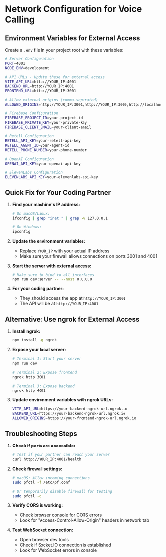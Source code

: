 # Network Configuration for Voice Calling

## Environment Variables for External Access

Create a `.env` file in your project root with these variables:

```bash
# Server Configuration
PORT=4001
NODE_ENV=development

# API URLs - Update these for external access
VITE_API_URL=http://YOUR_IP:4001
BACKEND_URL=http://YOUR_IP:4001
FRONTEND_URL=http://YOUR_IP:3001

# Allow external origins (comma-separated)
ALLOWED_ORIGINS=http://YOUR_IP:3001,http://YOUR_IP:3000,http://localhost:3001

# Firebase Configuration
FIREBASE_PROJECT_ID=your-project-id
FIREBASE_PRIVATE_KEY=your-private-key
FIREBASE_CLIENT_EMAIL=your-client-email

# Retell Configuration
RETELL_API_KEY=your-retell-api-key
RETELL_AGENT_ID=your-agent-id
RETELL_PHONE_NUMBER=your-phone-number

# OpenAI Configuration
OPENAI_API_KEY=your-openai-api-key

# ElevenLabs Configuration
ELEVENLABS_API_KEY=your-elevenlabs-api-key
```

## Quick Fix for Your Coding Partner

1. **Find your machine's IP address:**
   ```bash
   # On macOS/Linux:
   ifconfig | grep "inet " | grep -v 127.0.0.1
   
   # On Windows:
   ipconfig
   ```

2. **Update the environment variables:**
   - Replace `YOUR_IP` with your actual IP address
   - Make sure your firewall allows connections on ports 3001 and 4001

3. **Start the server with external access:**
   ```bash
   # Make sure to bind to all interfaces
   npm run dev:server -- --host 0.0.0.0
   ```

4. **For your coding partner:**
   - They should access the app at `http://YOUR_IP:3001`
   - The API will be at `http://YOUR_IP:4001`

## Alternative: Use ngrok for External Access

1. **Install ngrok:**
   ```bash
   npm install -g ngrok
   ```

2. **Expose your local server:**
   ```bash
   # Terminal 1: Start your server
   npm run dev
   
   # Terminal 2: Expose frontend
   ngrok http 3001
   
   # Terminal 3: Expose backend
   ngrok http 4001
   ```

3. **Update environment variables with ngrok URLs:**
   ```bash
   VITE_API_URL=https://your-backend-ngrok-url.ngrok.io
   BACKEND_URL=https://your-backend-ngrok-url.ngrok.io
   ALLOWED_ORIGINS=https://your-frontend-ngrok-url.ngrok.io
   ```

## Troubleshooting Steps

1. **Check if ports are accessible:**
   ```bash
   # Test if your partner can reach your server
   curl http://YOUR_IP:4001/health
   ```

2. **Check firewall settings:**
   ```bash
   # macOS: Allow incoming connections
   sudo pfctl -f /etc/pf.conf
   
   # Or temporarily disable firewall for testing
   sudo pfctl -d
   ```

3. **Verify CORS is working:**
   - Check browser console for CORS errors
   - Look for "Access-Control-Allow-Origin" headers in network tab

4. **Test WebSocket connection:**
   - Open browser dev tools
   - Check if Socket.IO connection is established
   - Look for WebSocket errors in console
